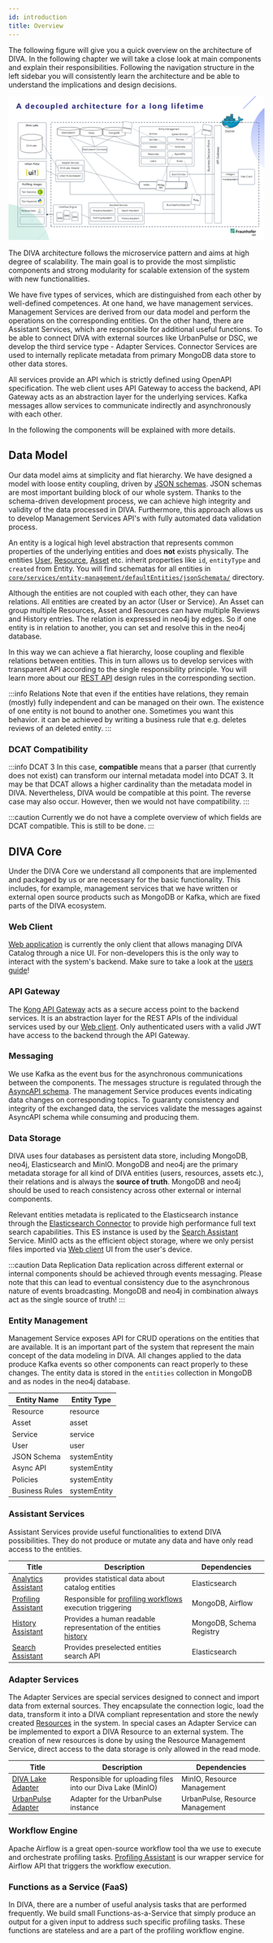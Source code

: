 ```yaml
---
id: introduction
title: Overview
---
```


The following figure will give you a quick overview on the architecture of DIVA.
In the following chapter we will take a close look at main components and explain their responsibilities.
Following the navigation structure in the left sidebar you will consistently learn the architecture and be able to understand the implications and design decisions.

![DIVA Field Generator](/diva_4.0.0/diva_architecture_4.0.0.png)

The DIVA architecture follows the microservice pattern and aims at high degree of scalability.
The main goal is to provide the most simplistic components and strong modularity for scalable extension of the system with new functionalities.

We have five types of services, which are distinguished from each other by well-defined competences.
At one hand, we have management services. Management Services are derived from our data model and perform the operations on the corresponding entities.
On the other hand, there are Assistant Services, which are responsible for additional useful functions.
To be able to connect DIVA with external sources like UrbanPulse or DSC, we develop the third service type - Adapter Services.
Connector Services are used to internally replicate metadata from primary MongoDB data store to other data stores.

All services provide an API which is strictly defined using OpenAPI specification.
The web client uses API Gateway to access the backend, API Gateway acts as an abstraction layer for the underlying services.
Kafka messages allow services to communicate indirectly and asynchronously with each other.

In the following the components will be explained with more details.

## Data Model

Our data model aims at simplicity and flat hierarchy.
We have designed a model with loose entity coupling, driven by [JSON schemas](json-schemas).
JSON schemas are most important building block of our whole system.
Thanks to the schema-driven development process, we can achieve high integrity and validity of the data processed in DIVA.
Furthermore, this approach allows us to develop Management Services API's with fully automated data validation process.

An entity is a logical high level abstraction that represents common properties of the underlying entities and does **not** exists physically.
The entities [User](../../../../about#user), [Resource](../../../../about#resource), [Asset](../../../../about#asset) etc. inherit properties like `id`, `entityType` and `created` from Entity.
You will find schematas for all entities in [`core/services/entity-management/defaultEntities/jsonSchemata/`](https://github.com/FraunhoferISST/diva/tree/main/core/services/entity-management/defaultEntities/jsonSchemata) directory.

Although the entities are not coupled with each other, they can have relations.
All entities are created by an actor (User or Service).
An Asset can group multiple Resources, Asset and Resources can have multiple Reviews and History entries.
The relation is expressed in neo4j by edges.
So if one entity is in relation to another, you can set and resolve this in the neo4j database.

In this way we can achieve a flat hierarchy, loose coupling and flexible relations between entities.
This in turn allows us to develop services with transparent API according to the single responsibility principle.
You will learn more about our [REST API](rest-api) design rules in the corresponding section.

:::info Relations
Note that even if the entities have relations, they remain (mostly) fully independent and can be managed on their own.
The existence of one entity is not bound to another one.
Sometimes you want this behavior.
it can be achieved by writing a business rule that e.g. deletes reviews of an deleted entity.
:::

### DCAT Compatibility

:::info DCAT 3
In this case, **compatible** means that a parser (that currently does not exist) can transform our internal metadata model into DCAT 3.
It may be that DCAT allows a higher cardinality than the metadata model in DIVA.
Nevertheless, DIVA would be compatible at this point.
The reverse case may also occur. However, then we would not have compatibility.
:::

:::caution
Currently we do not have a complete overview of which fields are DCAT compatible.
This is still to be done.
:::

## DIVA Core

Under the DIVA Core we understand all components that are implemented and packaged by us or are necessary for the basic functionality.
This includes, for example, management services that we have written or external open source products such as MongoDB or Kafka, which are fixed parts of the DIVA ecosystem.

### Web Client

[Web application](web-client) is currently the only client that allows managing DIVA Catalog through a nice UI.
For non-developers this is the only way to interact with the system's backend. Make sure to take a look at the [users guide](../../user-docs/introduction)!

### API Gateway

The [Kong API Gateway](gateway) acts as a secure access point to the backend services.
It is an abstraction layer for the REST APIs of the individual services used by our [Web client](web-client).
Only authenticated users with a valid JWT have access to the backend through the API Gateway.

### Messaging

We use Kafka as the event bus for the asynchronous communications between the components.
The messages structure is regulated through the [AsyncAPI schema](https://github.com/FraunhoferISST/diva/tree/master/core/schemata/asyncapi/asyncapi.yml).
The management Service produces events indicating data changes on corresponding topics.
To guaranty consistency and integrity of the exchanged data, the services validate the messages against AsyncAPI schema while consuming and producing them.

### Data Storage

DIVA uses four databases as persistent data store, including MongoDB, neo4j, Elasticsearch and MinIO.
MongoDB and neo4j are the primary metadata storage for all kind of DIVA entities (users, resources, assets etc.), their relations and is always the **source of truth**.
MongoDB and neo4j should be used to reach consistency across other external or internal components.

Relevant entities metadata is replicated to the Elasticsearch instance through the [Elasticsearch Connector](https://github.com/FraunhoferISST/diva/tree/master/core/services/elasticsearch-connector) to provide high performance full text search capabilities.
This ES instance is used by the [Search Assistant](https://github.com/FraunhoferISST/diva/tree/master/core/services/search-assistant) Service.
MinIO acts as the efficient object storage, where we only persist files imported via [Web client](web-client) UI from the user's device.

:::caution Data Replication
Data replication across different external or internal components should be achieved through events messaging.
Please note that this can lead to eventual consistency due to the asynchronous nature of events broadcasting.
MongoDB and neo4j in combination always act as the single source of truth!
:::

### Entity Management

Management Service exposes API for CRUD operations on the entities that are available.
It is an important part of the system that represent the main concept of the data modeling in DIVA.
All changes applied to the data produce Kafka events so other components can react properly to these changes.
The entity data is stored in the `entities` collection in MongoDB and as nodes in the neo4j database.

| Entity Name | Entity Type |
|---|---|
|Resource|resource|
|Asset|asset|
|Service|service|
|User|user|
|JSON Schema|systemEntity|
|Async API|systemEntity|
|Policies|systemEntity|
|Business Rules|systemEntity|

### Assistant Services

Assistant Services provide useful functionalities to extend DIVA possibilities.
They do not produce or mutate any data and have only read access to the entities.

| Title   | Description                            | Dependencies |
|---------|----------------------------------------|--------------|
| [Analytics Assistant](https://github.com/FraunhoferISST/diva/tree/master/core/services/analytics-assistant)  | provides statistical data about catalog entities | Elasticsearch |
| [Profiling Assistant](https://github.com/FraunhoferISST/diva/tree/master/core/services/profiling-assistant)  | Responsible for [profiling workflows](../../../../about#resource) execution triggering| MongoDB, Airflow |
| [History Assistant](https://github.com/FraunhoferISST/diva/tree/master/core/services/history-assistant)  | Provides a human readable representation of the entities [history](../../../../about#resource)  | MongoDB, Schema Registry |
| [Search Assistant](https://github.com/FraunhoferISST/diva/tree/master/core/services/search-assistant)  | Provides preselected entities search API | Elasticsearch |

### Adapter Services

The Adapter Services are special services designed to connect and import data from external sources.
They encapsulate the connection logic, load the data, transform it into a DIVA compliant representation and store the newly created [Resources](../../../../about#resource) in the system.
In special cases an Adapter Service can be implemented to export a DIVA Resource to an external system.
The creation of new resources is done by using the Resource Management Service, direct access to the data storage is only allowed in the read mode.

| Title   | Description                            | Dependencies |
|---------|----------------------------------------|--------------|
| [DIVA Lake Adapter](https://github.com/FraunhoferISST/diva/tree/master/core/services/adapter-services/dsc-adapter)  | Responsible for uploading files into our Diva Lake (MinIO) | MinIO, Resource Management |
| [UrbanPulse Adapter](https://github.com/FraunhoferISST/diva/tree/master/core/services/adapter-services/urban-pulse-adapter)  | Adapter for the UrbanPulse instance| UrbanPulse, Resource Management|

### Workflow Engine

Apache Airflow is a great open-source workflow tool tha we use to execute and orchestrate profiling tasks.
[Profiling Assistant](https://github.com/FraunhoferISST/diva/tree/master/core/services/analytics-assistant) is our wrapper service for Airflow API that triggers the workflow execution.

### Functions as a Service (FaaS)

In DIVA, there are a number of useful analysis tasks that are performed frequently.
We build small Functions-as-a-Service that simply produce an output for a given input to address such specific profiling tasks.
These functions are stateless and are a part of the profiling workflow engine.
